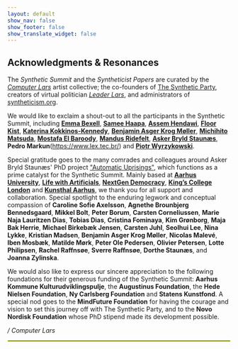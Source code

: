 ```yaml
---
layout: default
show_nav: false
show_footer: false
show_translate_widget: false
---
```


## Acknowledgments & Resonances

The *Synthetic Summit* and the *Syntheticist Papers* are curated by the [*Computer Lars*](https://computerlars.com) artist collective; the co-founders of [The Synthetic Party](https://detsyntetiskeparti.org), creators of virtual politician [*Leader Lars*](https://discord.com/invite/Hmy6tKf8yf), and administrators of [syntheticism.org](https://syntheticism.org).

We would like to exclaim a shout-out to all the participants in the Synthetic Summit, including **[Emma Bexell](https://www.instagram.com/the_emma_bexell/)**, **[Samee Haapa](http://samihenrik.me/)**, **[Assem Hendawi](https://www.simiyya.xyz/about)**, **[Floor Kist](https://www.linkedin.com/in/fjkist/)**, **[Katerina Kokkinos-Kennedy](https://www.instagram.com/triageliveartco/?hl=en-gb)**, **[Benjamin Asger Krog Møller](https://arkivaristerne.wordpress.com/)**, **[Michihito Matsuda](https://www.ai-mayor.com/)**, **[Mostafa El Baroody](https://www.simiyya.xyz/about/)**, **[Mandus Ridefelt](https://www.simiyya.xyz/about)**, **[Asker Bryld Staunæs](https://pure.au.dk/portal/en/persons/abs@cc.au.dk)**, **Pedro Markun**(https://www.lex.tec.br/) and **[Piotr Wyrzykowski](https://piotrwyrzykowski.pl/)**.

Special gratitude goes to the many comrades and colleagues around Asker Bryld Staunæs' PhD project ["Automatic Uprisings"](https://pure.au.dk/portal/da/projects/automatic-uprisings-the-synthetic-party-as-a-techno-social-sculpt), which functions as a prime catalyst for the Synthetic Summit. Mainly based at [**Aarhus University**](https://cc.au.dk/en/aiim), [**Life with Artificials**](https://lifewithartificials.com/tech-art/), [**NextGen Democracy**](https://wearenextgenerationdemocracy.org/), [**King’s College London**](https://www.kcl.ac.uk/ddh) and [**Kunsthal Aarhus**](https://kunsthalaarhus.dk/da), we thank you for all support and collaboration. Special spotlight to the enduring legwork and conceptual compassion of **Caroline Sofie Axelsson**, **Agnethe Brounbjerg Bennedsgaard**, **Mikkel Bolt**, **Peter Borum**, **Carsten Corneliussen**, **Marie Naja Lauritzen Dias**, **Tobias Dias**, **Cristina Fominaya**, **Kim Grønborg**, **Maja Bak Herrie**, **Michael Birkebæk Jensen**, **Carsten Juhl**, **Seolhui Lee**, **Nina Lykke**, **Kristian Madsen**, **Benjamin Asger Krog Møller**, **Nicolas Malevé**, **Iben Mosbæk**, **Matilde Mørk**, **Peter Ole Pedersen**, **Olivier Petersen**, **Lotte Philipsen**, **Rachel Raffnsøe**, **Sverre Raffnsøe**, **Dorthe Staunæs**, and **Joanna Zylinska**.

We would also like to express our sincere appreciation to the following foundations for their generous funding of the Synthetic Summit: **Aarhus Kommune Kulturudviklingspulje**, the **Augustinus Foundation**, the **Hede Nielsen Foundation**, **Ny Carlsberg Foundation** and **Statens Kunstfond**. A special nod goes to the **MindFuture Foundation** for having the courage and vision to set this journey off with The Synthetic Party, and to the **Novo Nordisk Foundation** whose PhD stipend made its development possible.

*/ Computer Lars*

<hr style="border: 1px solid #f3ff00;">